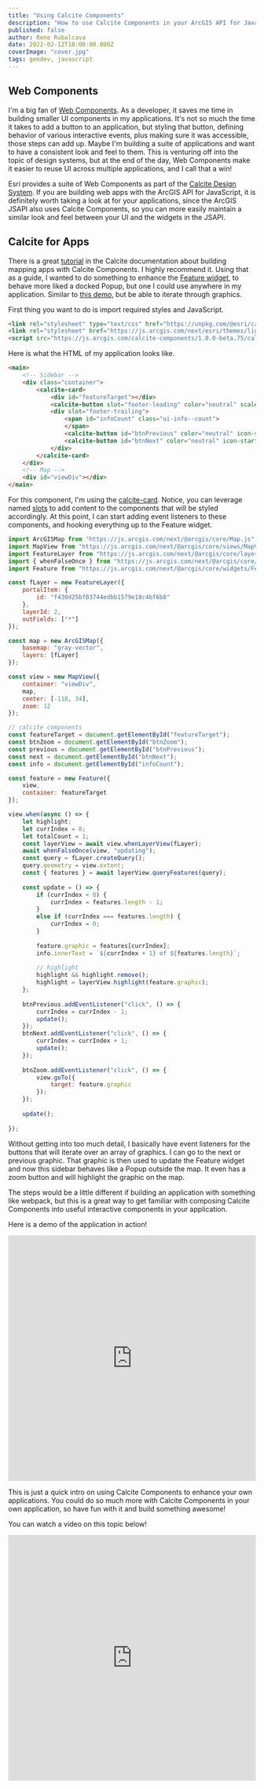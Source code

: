 ```yaml
---
title: "Using Calcite Components"
description: "How to use Calcite Components in your ArcGIS API for JavaScript apps!"
published: false
author: Rene Rubalcava
date: 2022-02-12T10:00:00.000Z
coverImage: "cover.jpg"
tags: geodev, javascript
---
```


## Web Components

I'm a big fan of [Web Components](https://developer.mozilla.org/en-US/docs/Web/Web_Components). As a developer, it saves me time in building smaller UI components in my applications. It's not so much the time it takes to add a button to an application, but styling that button, defining behavior of various interactive events, plus making sure it was accessible, those steps can add up. Maybe I'm building a suite of applications and want to have a consistent look and feel to them. This is venturing off into the topic of design systems, but at the end of the day, Web Components make it easier to reuse UI across multiple applications, and I call that a win!

Esri provides a suite of Web Components as part of the [Calcite Design System](https://developers.arcgis.com/calcite-design-system/). If you are building web apps with the ArcGIS API for JavaScript, it is definitely worth taking a look at for your applications, since the ArcGIS JSAPI also uses Calcite Components, so you can more easily maintain a similar look and feel between your UI and the widgets in the JSAPI.

## Calcite for Apps

There is a great [tutorial](https://developers.arcgis.com/calcite-design-system/tutorials/create-a-mapping-app/) in the Calcite documentation about building mapping apps with Calcite Components. I highly recommend it. Using that as a guide, I wanted to do something to enhance the [Feature widget](https://developers.arcgis.com/javascript/latest/api-reference/esri-widgets-Feature.html), to behave more liked a docked Popup, but one I could use anywhere in my application. Similar to [this demo](https://developers.arcgis.com/javascript/latest/sample-code/widgets-feature-sidepanel/), but be able to iterate through graphics.

First thing you want to do is import required styles and JavaScript.

```html
<link rel="stylesheet" type="text/css" href="https://unpkg.com/@esri/calcite-components@1.0.0-beta.75/dist/calcite/calcite.css" />
<link rel="stylesheet" href="https://js.arcgis.com/next/esri/themes/light/main.css" />
<script src="https://js.arcgis.com/calcite-components/1.0.0-beta.75/calcite.esm.js" type="module">
```

Here is what the HTML of my application looks like.

```html
<main>
    <!-- Sidebar -->
    <div class="container">
        <calcite-card>
            <div id="featureTarget"></div>
            <calcite-button slot="footer-leading" color="neutral" scale="s" icon-start="magnifying-glass-plus" id="btnZoom"></calcite-button>
            <div slot="footer-trailing">
                <span id="infoCount" class="ui-info--count">
                </span>
                <calcite-button id="btnPrevious" color="neutral" icon-start="chevron-left"></calcite-button>
                <calcite-button id="btnNext" color="neutral" icon-start="chevron-right"></calcite-button>
            </div>
        </calcite-card>
    </div>
    <!-- Map -->
    <div id="viewDiv"></div>
</main>
```

For this component, I'm using the [calcite-card](https://developers.arcgis.com/calcite-design-system/components/card/). Notice, you can leverage named [slots](https://developer.mozilla.org/en-US/docs/Web/HTML/Element/slot) to add content to the components that will be styled accordingly. At this point, I can start adding event listeners to these components, and hooking everything up to the Feature widget.

```js
import ArcGISMap from "https://js.arcgis.com/next/@arcgis/core/Map.js";
import MapView from "https://js.arcgis.com/next/@arcgis/core/views/MapView.js";
import FeatureLayer from "https://js.arcgis.com/next/@arcgis/core/layers/FeatureLayer.js";
import { whenFalseOnce } from "https://js.arcgis.com/next/@arcgis/core/core/watchUtils.js";
import Feature from "https://js.arcgis.com/next/@arcgis/core/widgets/Feature.js";

const fLayer = new FeatureLayer({
	portalItem: {
		id: "f430d25bf03744edbb1579e18c4bf6b8"
	},
	layerId: 2,
	outFields: ["*"]
});

const map = new ArcGISMap({
	basemap: "gray-vector",
	layers: [fLayer]
});

const view = new MapView({
	container: "viewDiv",
	map,
	center: [-118, 34],
	zoom: 12
});

// calcite components
const featureTarget = document.getElementById("featureTarget");
const btnZoom = document.getElementById("btnZoom");
const previous = document.getElementById("btnPrevious");
const next = document.getElementById("btnNext");
const info = document.getElementById("infoCount");

const feature = new Feature({
	view,
	container: featureTarget
});

view.when(async () => {
	let highlight;
	let currIndex = 0;
	let totalCount = 1;
	const layerView = await view.whenLayerView(fLayer);
	await whenFalseOnce(view, "updating");
	const query = fLayer.createQuery();
	query.geometry = view.extent;
	const { features } = await layerView.queryFeatures(query);
	
	const update = () => {
		if (currIndex < 0) {
			currIndex = features.length - 1;
		}
		else if (currIndex === features.length) {
			currIndex = 0;
		}
		
		feature.graphic = features[currIndex];
		info.innerText = `${currIndex + 1} of ${features.length}`;
		
		// highlight
		highlight && highlight.remove();
		highlight = layerView.highlight(feature.graphic);
	};
	
	btnPrevious.addEventListener("click", () => {
		currIndex = currIndex - 1;
		update();
	});
	btnNext.addEventListener("click", () => {
		currIndex = currIndex + 1;
		update();
	});
	
	btnZoom.addEventListener("click", () => {
		view.goTo({
			target: feature.graphic
		});
	});
	
	update();
	
});
```

Without getting into too much detail, I basically have event listeners for the buttons that will iterate over an array of graphics. I can go to the next or previous graphic. That graphic is then used to update the Feature widget and now this sidebar behaves like a Popup outside the map. It even has a zoom button and will highlight the graphic on the map.

The steps would be a little different if building an application with something like webpack, but this is a great way to get familiar with composing Calcite Components into useful interactive components in your application.

Here is a demo of the application in action!

<iframe height="500" style="width: 100%;" scrolling="no" title="Calcite Info Component JSAPI" src="https://codepen.io/odoe/embed/GROZyZX?default-tab=html%2Cresult" frameborder="no" loading="lazy" allowtransparency="true" allowfullscreen="true">
  See the Pen <a href="https://codepen.io/odoe/pen/GROZyZX">
  Calcite Info Component JSAPI</a> by Rene Rubalcava (<a href="https://codepen.io/odoe">@odoe</a>)
  on <a href="https://codepen.io">CodePen</a>.
</iframe>

This is just a quick intro on using Calcite Components to enhance your own applications. You could do so much more with Calcite Components in your own application, so have fun with it and build something awesome!

You can watch a video on this topic below!

<iframe width="100%" height="500" src="https://www.youtube.com/embed/8m5ofOYtbZU" title="YouTube video player" frameborder="0" allow="accelerometer; autoplay; clipboard-write; encrypted-media; gyroscope; picture-in-picture" allowfullscreen></iframe>

